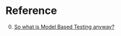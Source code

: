 # Reference

0. [So what is Model Based Testing anyway?](https://blog.applied-algorithms.tech/so-what-is-model-based-testing-anyway)

